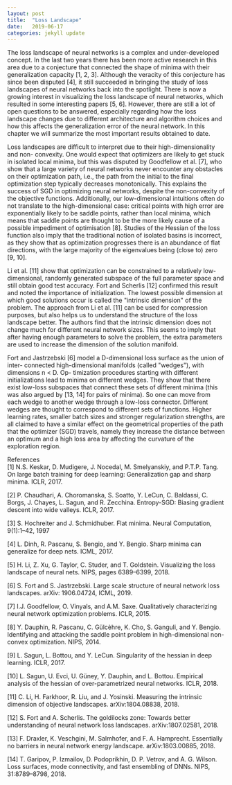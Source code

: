 ```yaml
---
layout: post
title:  "Loss Landscape"
date:   2019-06-17 
categories: jekyll update
---
```


The loss landscape of neural networks is a complex and under-developed concept. In the last two years there has been more active research in this area due to a conjecture that connected the shape of minima with their generalization capacity [1, 2, 3]. Although the veracity of this conjecture has since been disputed [4], it still succeeded in bringing the study of loss landscapes of neural networks back into the spotlight. There is now a growing interest in visualizing the loss landscape of neural networks, which resulted in some interesting papers [5, 6]. However, there are still a lot of open questions to be answered, especially regarding how the loss landscape changes due to different architecture and algorithm choices and how this affects the generalization error of the neural network. In this chapter we will summarize the most important results obtained to date.

Loss landscapes are difficult to interpret due to their high-dimensionality and non- convexity. One would expect that optimizers are likely to get stuck in isolated local minima, but this was disputed by Goodfellow et al. [7], who show that a large variety of neural networks never encounter any obstacles on their optimization path, i.e., the path from the initial to the final optimization step typically decreases monotonically. This explains the success of SGD in optimizing neural networks, despite the non-convexity of the objective functions. Additionally, our low-dimensional intuitions often do not translate to the high-dimensional case: critical points with high error are exponentially likely to be saddle points, rather than local minima, which means that saddle points are thought to be the more likely cause of a possible impediment of optimisation [8]. Studies of the Hessian of the loss function also imply that the traditional notion of isolated basins is incorrect, as they show that as optimization progresses there is an abundance of flat directions, with the large majority of the eigenvalues being (close to) zero [9, 10].

Li et al. [11] show that optimization can be constrained to a relatively low-dimensional, randomly generated subspace of the full parameter space and still obtain good test accuracy. Fort and Scherlis [12] confirmed this result and noted the importance of initialization. The lowest possible dimension at which good solutions occur is called the "intrinsic dimension" of the problem. The approach from Li et al. [11] can be used for compression purposes, but also helps us to understand the structure of the loss landscape better. The authors find that the intrinsic dimension does not change much for different neural network sizes. This seems to imply that after having enough parameters to solve the problem, the extra parameters are used to increase the dimension of the solution manifold.

Fort and Jastrzebski [6] model a D-dimensional loss surface as the union of inter- connected high-dimensional manifolds (called "wedges"), with dimensions n < D. Op- timization procedures starting with different initializations lead to minima on different wedges. They show that there exist low-loss subspaces that connect these sets of different minima (this was also argued by [13, 14] for pairs of minima). So one can move from each wedge to another wedge through a low-loss connector. Different wedges are thought to correspond to different sets of functions. Higher learning rates, smaller batch sizes and stronger regularization strengths, are all claimed to have a similar effect on the geometrical properties of the path that the optimizer (SGD) travels, namely they increase the distance between an optimum and a high loss area by affecting the curvature of the exploration region.


References <br>
[1] N.S. Keskar, D. Mudigere, J. Nocedal, M. Smelyanskiy, and P.T.P. Tang. On large batch training for deep learning: Generalization gap and sharp minima. ICLR, 2017.

[2] P. Chaudhari, A. Choromanska, S. Soatto, Y. LeCun, C. Baldassi, C. Borgs, J. Chayes, L. Sagun, and R. Zecchina. Entropy-SGD: Biasing gradient descent into wide valleys. ICLR, 2017.

[3] S. Hochreiter and J. Schmidhuber. Flat minima. Neural Computation, 9(1):1–42, 1997

[4] L. Dinh, R. Pascanu, S. Bengio, and Y. Bengio. Sharp minima can generalize for deep nets. ICML, 2017.

[5] H. Li, Z. Xu, G. Taylor, C. Studer, and T. Goldstein. Visualizing the loss landscape of neural nets. NIPS, pages 6389–6399, 2018.

[6] S. Fort and S. Jastrzebski. Large scale structure of neural network loss landscapes. arXiv: 1906.04724, ICML, 2019.

[7]  I.J. Goodfellow, O. Vinyals, and A.M. Saxe. Qualitatively characterizing neural network optimization problems. ICLR, 2015.

[8] Y. Dauphin, R. Pascanu, C. G&uuml;lc&egrave;hre, K. Cho, S. Ganguli, and Y. Bengio. Identifying and attacking the saddle point problem in high-dimensional non-convex optimization. NIPS, 2014.

[9] L. Sagun, L. Bottou, and Y. LeCun. Singularity of the hessian in deep learning. ICLR, 2017.

[10] L. Sagun, U. Evci, U. G&uuml;ney, Y. Dauphin, and L. Bottou. Empirical analysis of the hessian of over-parametrized neural networks. ICLR, 2018.

[11] C. Li, H. Farkhoor, R. Liu, and J. Yosinski. Measuring the intrinsic dimension of objective landscapes. arXiv:1804.08838, 2018.

[12] S. Fort and A. Scherlis. The goldilocks zone: Towards better understanding of neural network loss landscapes. arXiv:1807.02581, 2018.

[13] F. Draxler, K. Veschgini, M. Salmhofer, and F. A. Hamprecht. Essentially no barriers in neural network energy landscape. arXiv:1803.00885, 2018.

[14] T. Garipov, P. Izmailov, D. Podoprikhin, D. P. Vetrov, and A. G. Wilson. Loss surfaces,
mode connectivity, and fast ensembling of DNNs. NIPS, 31:8789–8798, 2018.
